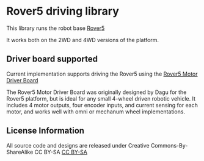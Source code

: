 Rover5 driving library
====================

This library runs the robot base [Rover5](https://static.generation-robots.com/11260-deals_default/chassis-4-roues-motrices-rover-5.jpg) 

It works both on the 2WD and 4WD versions of the platform.

Driver board supported
-----------------------

Current implementation supports driving the Rover5 using the [Rover5 Motor Driver Board](https://dlnmh9ip6v2uc.cloudfront.net/images/products/1/1/5/9/3/11593-02_medium.jpg) 

The Rover5 Motor Driver Board was originally designed by Dagu for the Rover5 platform, but is ideal for any small 4-wheel driven
robotic vehicle. It includes 4 motor outputs, four encoder inputs, and current sensing for each motor, and works well with omni or
mechanum wheel implementations. 

License Information
--------------------
All source code and designs are released under Creative Commons-By-ShareAlike CC BY-SA
[CC BY-SA](http://i.creativecommons.org/l/by-sa/3.0/88x31.png)
